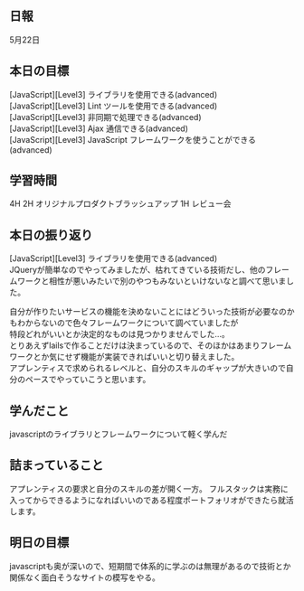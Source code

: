 ## 日報
5月22日

## 本日の目標
[JavaScript][Level3] ライブラリを使用できる(advanced)  
[JavaScript][Level3] Lint ツールを使用できる(advanced)  
[JavaScript][Level3] 非同期で処理できる(advanced)  
[JavaScript][Level3] Ajax 通信できる(advanced)  
[JavaScript][Level3] JavaScript フレームワークを使うことができる(advanced)  

## 学習時間
4H
2H オリジナルプロダクトブラッシュアップ
1H レビュー会

## 本日の振り返り
[JavaScript][Level3] ライブラリを使用できる(advanced)  
JQueryが簡単なのでやってみましたが、枯れてきている技術だし、他のフレームワークと相性が悪いみたいで別のやつもみないといけないなと調べて思いました。  

自分が作りたいサービスの機能を決めないことにはどういった技術が必要なのかもわからないので色々フレームワークについて調べていましたが  
特段どれがいいとか決定的なものは見つかりませんでした…。  
とりあえずlailsで作ることだけは決まっているので、そのほかはあまりフレームワークとか気にせず機能が実装できればいいと切り替えました。  
アプレンティスで求められるレベルと、自分のスキルのギャップが大きいので自分のペースでやっていこうと思います。

## 学んだこと
javascriptのライブラリとフレームワークについて軽く学んだ

## 詰まっていること
アプレンティスの要求と自分のスキルの差が開く一方。
フルスタックは実務に入ってからできるようになればいいのである程度ポートフォリオができたら就活します。

## 明日の目標
javascriptも奥が深いので、短期間で体系的に学ぶのは無理があるので技術とか関係なく面白そうなサイトの模写をやる。



